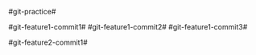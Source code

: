 #git-practice#

#git-feature1-commit1#
#git-feature1-commit2#
#git-feature1-commit3#

#git-feature2-commit1#